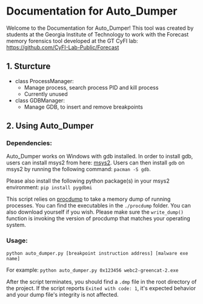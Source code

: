 #### 

# Documentation for Auto_Dumper

Welcome to the Documentation for Auto_Dumper! This tool was created by students at the Georgia Institute of Technology to work with the Forecast memory forensics tool developed at the GT CyFI lab: https://github.com/CyFI-Lab-Public/Forecast

## 1. Sturcture

+ class ProcessManager:
  - Manage process, search process PID and kill process
  - Currently unused
+ class GDBManager:
  - Manage GDB, to insert and remove breakpoints

## 2. Using Auto_Dumper

### Dependencies:
Auto_Dumper works on Windows with gdb installed. In order to install gdb, users can install msys2 from here: [msys2](https://www.msys2.org/). Users can then install `gdb` on msys2 by running the following command: `pacman -S gdb`.

Please also install the following python package(s) in your msys2 environment:
`pip install pygdbmi`

This script relies on [procdump](https://docs.microsoft.com/en-us/sysinternals/downloads/procdump) to take a memory dump of running processes. You can find the executables in the `./procdump` folder. You can also download yourself if you wish. Please make sure the `write_dump()` function is invoking the version of procdump that matches your operating system.

### Usage:
`python auto_dumper.py [breakpoint instruction address] [malware exe name]`

For example: `python auto_dumper.py 0x123456 webc2-greencat-2.exe`

After the script terminates, you should find a `.dmp` file in the root directory of the project. If the script reports `Exited with code: 1`, it's expected behavior and your dump file's integrity is not affected.
